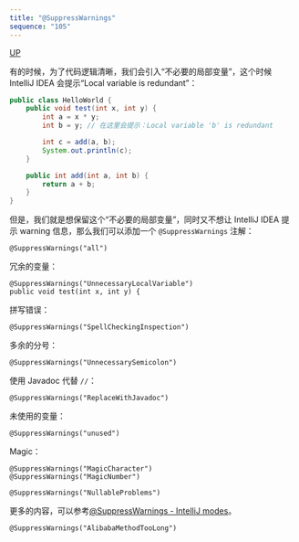 ```yaml
---
title: "@SuppressWarnings"
sequence: "105"
---
```


[UP](/intellij-idea.html)


有的时候，为了代码逻辑清晰，我们会引入“不必要的局部变量”，这个时候 IntelliJ IDEA 会提示“Local variable is redundant”：

```java
public class HelloWorld {
    public void test(int x, int y) {
        int a = x * y;
        int b = y; // 在这里会提示：Local variable 'b' is redundant

        int c = add(a, b);
        System.out.println(c);
    }

    public int add(int a, int b) {
        return a + b;
    }
}
```

但是，我们就是想保留这个“不必要的局部变量”，同时又不想让 IntelliJ IDEA 提示 warning 信息，那么我们可以添加一个 `@SuppressWarnings` 注解：



```text
@SuppressWarnings("all")
```

冗余的变量：

```text
@SuppressWarnings("UnnecessaryLocalVariable")
public void test(int x, int y) {
```

拼写错误：

```text
@SuppressWarnings("SpellCheckingInspection")
```

多余的分号：

```text
@SuppressWarnings("UnnecessarySemicolon")
```

使用 Javadoc 代替 `//`：

```text
@SuppressWarnings("ReplaceWithJavadoc")
```

未使用的变量：

```text
@SuppressWarnings("unused")
```

Magic：

```text
@SuppressWarnings("MagicCharacter")
@SuppressWarnings("MagicNumber")
```

```text
@SuppressWarnings("NullableProblems")
```

更多的内容，可以参考[@SuppressWarnings - IntelliJ modes](https://gist.github.com/vegaasen/157fbc6dce8545b7f12c)。

```text
@SuppressWarnings("AlibabaMethodTooLong")
```
